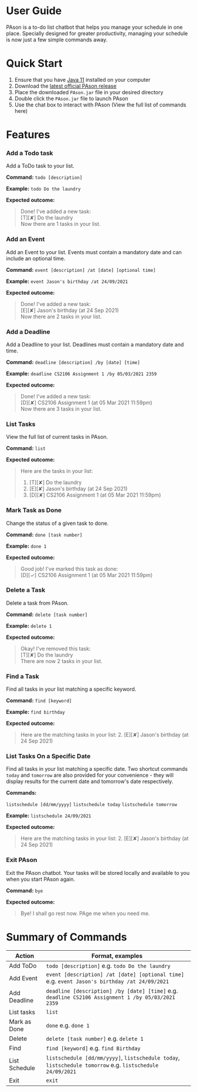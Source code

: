 
# User Guide
PAson is a to-do list chatbot that helps you manage your schedule in one place. Specially designed for greater productivity, managing your schedule is now just a few simple commands away.

# Quick Start
1. Ensure that you have [Java 11](https://www.oracle.com/sg/java/technologies/javase-jdk11-downloads.html) installed on your computer
2. Download the [latest official PAson release](https://github.com/jasaaanlim/ip/releases)
3. Place the downloaded `PAson.jar` file in your desired directory
4. Double click the `PAson.jar` file to launch PAson
5. Use the chat box to interact with PAson (View the full list of commands here)

# Features
### Add a Todo task
Add a ToDo task to your list.

**Command:**
`todo [description]`

**Example:**
`todo Do the laundry`

**Expected outcome:**
>Done! I've added a new task:\
    [T][✘] Do the laundry\
    Now there are 1 tasks in your list.

### Add an Event
Add an Event to your list. Events must contain a mandatory date and can include an optional time.

**Command:**
`event [description] /at [date] [optional time]`

**Example:**
`event Jason's birthday /at 24/09/2021`

**Expected outcome:**
>Done! I've added a new task:\
    [E][✘] Jason's birthday (at 24 Sep 2021)\
    Now there are 2 tasks in your list.


### Add a Deadline
Add a Deadline to your list. Deadlines must contain a mandatory date and time.

**Command:**
`deadline [description] /by [date] [time]`

**Example:**
`deadline CS2106 Assignment 1 /by 05/03/2021 2359`

**Expected outcome:**
>Done! I've added a new task:\
    [D][✘] CS2106 Assignment 1 (at 05 Mar 2021 11:59pm)\
    Now there are 3 tasks in your list.


### List Tasks
View the full list of current tasks in PAson.

**Command:**
`list`

**Expected outcome:**
> Here are the tasks in your list:
> 1. [T][✘] Do the laundry
> 2. [E][✘] Jason's birthday (at 24 Sep 2021)
> 3. [D][✘] CS2106 Assignment 1 (at 05 Mar 2021 11:59pm)


### Mark Task as Done
Change the status of a given task to done.

**Command:**
`done [task number]`

**Example:**
`done 1`

**Expected outcome:**
> Good job! I've marked this task as done:\
> [D][✓] CS2106 Assignment 1 (at 05 Mar 2021 11:59pm)


### Delete a Task
Delete a task from PAson.

**Command:**
`delete [task number]`

**Example:**
`delete 1`

**Expected outcome:**
> Okay! I've removed this task:\
> [T][✘] Do the laundry\
> There are now 2 tasks in your list.


### Find a Task
Find all tasks in your list matching a specific keyword.

**Command:**
`find [keyword]`

**Example:**
`find birthday`

**Expected outcome:**
> Here are the matching tasks in your list:
> 2. [E][✘] Jason's birthday (at 24 Sep 2021)


### List Tasks On a Specific Date
Find all tasks in your list matching a specific date. Two shortcut commands `today` and `tomorrow` are also provided for your convenience - they will display results for the current date and tomorrow's date respectively.

**Commands:**

`listschedule [dd/mm/yyyy]`
`listschedule today`
`listschedule tomorrow`

**Example:**
`listschedule 24/09/2021`

**Expected outcome:**
> Here are the matching tasks in your list:
> 2. [E][✘] Jason's birthday (at 24 Sep 2021)


### Exit PAson
Exit the PAson chatbot. Your tasks will be stored locally and available to you when you start PAson again.

**Command:**
`bye`

**Expected outcome:**
> Bye! I shall go rest now. PAge me when you need me.


# Summary of Commands

Action | Format, examples
------------ | -------------
Add ToDo | `todo [description]` e.g. `todo Do the laundry`
Add Event | `event [description] /at [date] [optional time]` e.g. `event Jason's birthday /at 24/09/2021`
Add Deadline | `deadline [description] /by [date] [time]` e.g. `deadline CS2106 Assignment 1 /by 05/03/2021 2359`
List tasks | `list`
Mark as Done | `done` e.g. `done 1`
Delete | `delete [task number]` e.g. `delete 1`
Find | `find [keyword]` e.g. `find Birthday`
List Schedule | `listschedule [dd/mm/yyyy]`, `listschedule today`, `listschedule tomorrow` e.g. `listschedule 24/09/2021`
Exit | `exit`
